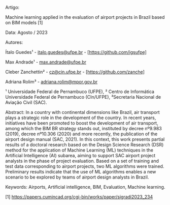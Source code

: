 Artigo:

Machine learning applied in the evaluation of airport projects in Brazil based on BIM models [1]

Data: Agosto / 2023

Autores:

Ítalo Guedes¹ - italo.guedes@ufpe.br - [https://github.com/igsufpe]

Max Andrade¹ - max.andrade@ufpe.br

Cleber Zanchettin² - cz@cin.ufpe.br - [https://github.com/zanche]

Adriana Rolim³ - adriana.rolim@mpor.gov.br

¹ Universidade Federal de Pernambuco (UFPE), ² Centro de Informática Universidade Federal de Pernambuco (CIn/UFPE), ³Secretaria Nacional de Aviação Civil (SAC).

Abstract: 
In a country with continental dimensions like Brazil, air transport plays a strategic role in the development of the country. In recent years, initiatives have been promoted to boost the development of air transport, among which the BIM BR strategy stands out, instituted by decree nº9.983 (2019), decree nº10.306 (2020) and more recently, the publication of the airport design manual (SAC, 2021). In this context, this work presents partial results of a doctoral research based on the Design Science Research (DSR) method for the application of Machine Learning (ML) techniques in the Artificial Intelligence (AI) subarea, aiming to support SAC airport project analysts in the phase of project evaluation. Based on a set of training and test data corresponding to airport projects, two ML algorithms were trained. Preliminary results indicate that the use of ML algorithms enables a new scenario to be explored by teams of airport design analysts in Brazil.

Keywords: Airports, Artificial intelligence, BIM, Evaluation, Machine learning.

[1] https://papers.cumincad.org/cgi-bin/works/paper/sigradi2023_234
